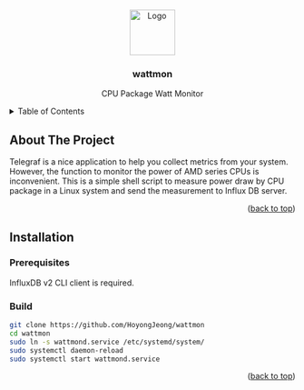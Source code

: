 <a name="readme-top"></a>

<!-- PROJECT LOGO -->
<br />
<div align="center">
  <a href="https://github.com/HoyongJeong/wattmon">
    <img src="https://github.com/othneildrew/Best-README-Template/blob/master/images/logo.png" alt="Logo" width="80" height="80">
  </a>

  <h3 align="center">wattmon</h3>

  <p align="center">
    CPU Package Watt Monitor
    <br />
  </p>
</div>


<!-- TABLE OF CONTENTS -->
<details>
  <summary>Table of Contents</summary>
  <ol>
    <li>
      <a href="#about-the-project">About The Project</a>
    </li>
    <li>
      <a href="#installation">Installation</a>
    </li>
    <li><a href="#usage">Usage</a></li>
  </ol>
</details>


<!-- ABOUT THE PROJECT -->
## About The Project

Telegraf is a nice application to help you collect metrics from your system. However, the function to monitor the power of AMD series CPUs is inconvenient. This is a simple shell script to measure power draw by CPU package in a Linux system and send the measurement to Influx DB server.

<p align="right">(<a href="#readme-top">back to top</a>)</p>


<!-- INSTALLATION -->
## Installation

### Prerequisites
InfluxDB v2 CLI client is required.

### Build
```sh
git clone https://github.com/HoyongJeong/wattmon
cd wattmon
sudo ln -s wattmond.service /etc/systemd/system/
sudo systemctl daemon-reload
sudo systemctl start wattmond.service
```

<p align="right">(<a href="#readme-top">back to top</a>)</p>

